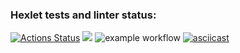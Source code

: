 ### Hexlet tests and linter status:
[![Actions Status](https://github.com/Nikolas888/frontend-project-46/workflows/hexlet-check/badge.svg)](https://github.com/Nikolas888/frontend-project-46/actions)
<a href="https://codeclimate.com/github/Nikolas888/frontend-project-46/maintainability"><img src="https://api.codeclimate.com/v1/badges/574dc842a5febde2471e/maintainability" /></a>
![example workflow](https://github.com/Nikolas888/frontend-project-46/actions/workflows/test.yml/badge.svg)
[![asciicast](https://asciinema.org/a/8xQ13DTrzOJFPNVWWdQCaD8Tk.svg)](https://asciinema.org/a/8xQ13DTrzOJFPNVWWdQCaD8Tk)
